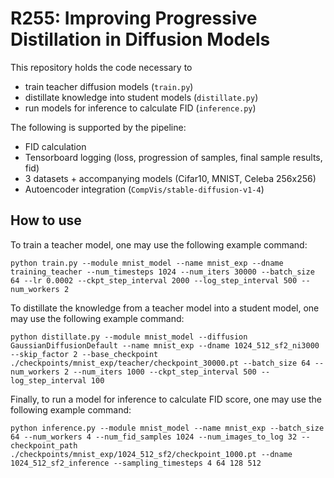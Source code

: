 # R255: Improving Progressive Distillation in Diffusion Models

This repository holds the code necessary to
- train teacher diffusion models (`train.py`)
- distillate knowledge into student models (`distillate.py`)
- run models for inference to calculate FID (`inference.py`)

The following is supported by the pipeline:
- FID calculation
- Tensorboard logging (loss, progression of samples, final sample results, fid)
- 3 datasets + accompanying models (Cifar10, MNIST, Celeba 256x256)
- Autoencoder integration (`CompVis/stable-diffusion-v1-4`)

## How to use
To train a teacher model, one may use the following example command:

```
python train.py --module mnist_model --name mnist_exp --dname training_teacher --num_timesteps 1024 --num_iters 30000 --batch_size 64 --lr 0.0002 --ckpt_step_interval 2000 --log_step_interval 500 --num_workers 2
```

To distillate the knowledge from a teacher model into a student model, one may use the following example command:
```
python distillate.py --module mnist_model --diffusion GaussianDiffusionDefault --name mnist_exp --dname 1024_512_sf2_ni3000 --skip_factor 2 --base_checkpoint ./checkpoints/mnist_exp/teacher/checkpoint_30000.pt --batch_size 64 --num_workers 2 --num_iters 1000 --ckpt_step_interval 500 --log_step_interval 100
```

Finally, to run a model for inference to calculate FID score, one may use the following example command:
```
python inference.py --module mnist_model --name mnist_exp --batch_size 64 --num_workers 4 --num_fid_samples 1024 --num_images_to_log 32 --checkpoint_path ./checkpoints/mnist_exp/1024_512_sf2/checkpoint_1000.pt --dname 1024_512_sf2_inference --sampling_timesteps 4 64 128 512
```

